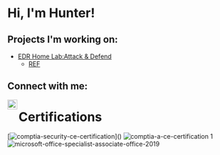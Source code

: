 <h1>Hi, I'm Hunter! </h1>

<h2>Projects I'm working on:</h2>

- [EDR Home Lab:Attack & Defend](https://github.com/HunterCathey/EDR-Home-Lab-Attack-Defense)
  - [REF](https://blog.ecapuano.com/p/so-you-want-to-be-a-soc-analyst-intro)


<h2> Connect with me:</h2>


[<img align="left" alt="huntercathey | LinkedIn" width="22px" src="https://cdn.jsdelivr.net/npm/simple-icons@v3/icons/linkedin.svg" />][linkedin]


[linkedin]: https://linkedin.com/in/huntercathey

<h1>Certifications</h1>

[![comptia-security-ce-certification](https://github.com/user-attachments/assets/38e9a702-7d5d-421b-8d6b-f0d310923d3b)](<a href="Certs/CompTIA Security+ ce certificate.pdf" class="image fit"><img src="images/CompTIA Security+ ce certificate.jpg" alt=""></a>)
![comptia-a-ce-certification 1](https://github.com/user-attachments/assets/46d920d6-267b-4e4c-8a74-8b8c47681ebf)
![microsoft-office-specialist-associate-office-2019](https://github.com/user-attachments/assets/3c2baac7-82d6-471e-9bd0-e25b0b3f6f23)


<!---
HunterCathey/HunterCathey is a ✨ special ✨ repository because its `README.md` (this file) appears on your GitHub profile.
You can click the Preview link to take a look at your changes.
--->
